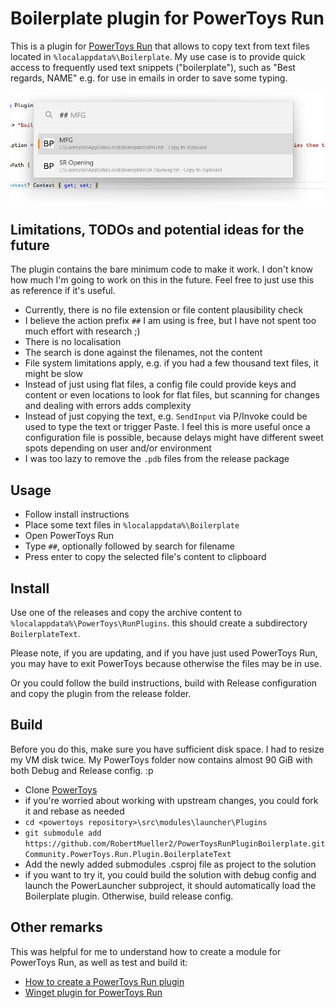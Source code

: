 # Boilerplate plugin for PowerToys Run

This is a plugin for [PowerToys Run](https://learn.microsoft.com/windows/powertoys/run) that allows to copy text from text files located in `%localappdata%\Boilerplate`. My use case is to provide quick access to frequently used text snippets ("boilerplate"), such as "Best regards, NAME" e.g. for use in emails in order to save some typing.

![image](/images/Screenshot_2023-12-22_162250.png)

## Limitations, TODOs and potential ideas for the future

The plugin contains the bare minimum code to make it work. I don't know how much I'm going to work on this in the future. Feel free to just use this as reference if it's useful.

- Currently, there is no file extension or file content plausibility check
- I believe the action prefix `##` I am using is free, but I have not spent too much effort with research ;)
- There is no localisation
- The search is done against the filenames, not the content
- File system limitations apply, e.g. if you had a few thousand text files, it might be slow
- Instead of just using flat files, a config file could provide keys and content or even locations to look for flat files, but scanning for changes and dealing with errors adds complexity
- Instead of just copying the text, e.g. `SendInput` via P/Invoke could be used to type the text or trigger Paste. I feel this is more useful once a configuration file is possible, because delays might have different sweet spots depending on user and/or environment
- I was too lazy to remove the `.pdb` files from the release package

## Usage

- Follow install instructions
- Place some text files in `%localappdata%\Boilerplate`
- Open PowerToys Run
- Type `##`, optionally followed by search for filename
- Press enter to copy the selected file's content to clipboard

## Install

Use one of the releases and copy the archive content to `%localappdata%\PowerToys\RunPlugins`. this should create a subdirectory `BoilerplateText`.

Please note, if you are updating, and if you have just used PowerToys Run, you may have to exit PowerToys because otherwise the files may be in use.

Or you could follow the build instructions, build with Release configuration and copy the plugin from the release folder.

## Build

Before you do this, make sure you have sufficient disk space. I had to resize my VM disk twice. My PowerToys folder now contains almost 90 GiB with both Debug and Release config. :p

- Clone [PowerToys](https://github.com/microsoft/PowerToys)
- if you're worried about working with upstream changes, you could fork it and rebase as needed
- `cd <powertoys repository>\src\modules\launcher\Plugins`
- `git submodule add https://github.com/RobertMueller2/PowerToysRunPluginBoilerplate.git Community.PowerToys.Run.Plugin.BoilerplateText`
- Add the newly added submodules .csproj file as project to the solution
- if you want to try it, you could build the solution with debug config and launch the PowerLauncher subproject, it should automatically load the Boilerplate plugin. Otherwise, build release config.

## Other remarks

This was helpful for me to understand how to create a module for PowerToys Run, as well as test and build it:

- [How to create a PowerToys Run plugin](https://senpai.club/how-to-create-a-powertoys-run-plugin/)
- [Winget plugin for PowerToys Run](https://github.com/bostrot/PowerToysRunPluginWinget)

